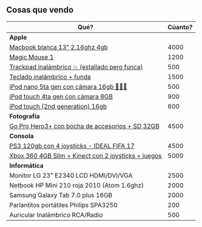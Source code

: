 ## Cosas que vendo

|Qué?|Cúanto?|
|---|---|
| **Apple** | |
| [Macbook blanca 13" 2.16ghz 4gb](/apple/macbook/README.md)	| 4000
| [Magic Mouse 1](/apple/mouse/README.md) | 1200 |
| [Trackpad inalámbrico 💥 (estallado pero funca)](/apple/trackpad/README.md)	| 500
| [Teclado inalámbrico + funda](/apple/teclado/README.md)	| 1500
| [iPod nano 5ta gen con cámara 16gb 🏃‍♀️🏃](/apple/ipod-nano/README.md)	| 500
| [iPod touch 4ta gen con cámara 8GB](/apple/ipod-touch-4th/README.md)	| 900
| [iPod touch (2nd generation) 16gb](/apple/ipod-touch-2nd/README.md)	| 600
| **Fotografía**||
| [Go Pro Hero3+ con bocha de accesorios + SD 32GB](/fotografia/gopro/README.md)	| 4500
| **Consola**||
| [PS3 120gb con 4 joysticks - IDEAL FIFA 17](/consola/ps3/README.md) | 4500 |
| [Xbox 360 4GB Slim + Kinect con 2 joysticks + juegos](/consola/xbox/README.md) | 5000 |
| **Informática**||
| Monitor LG 23" E2340 LCD HDMI/DVI/VGA	| 2500
| Netbook HP Mini 210 roja 2010 (Atom 1.6ghz)	| 2000
| Samsung Galaxy Tab 7.0 plus 16GB	| 2000
| Parlantitos portátiles Philips SPA3250	| 200
| Auricular Inalámbrico RCA/Radio	| 500
